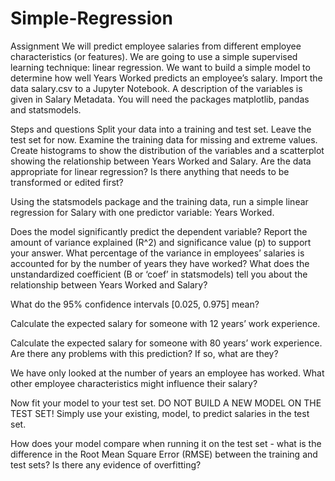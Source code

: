 # Simple-Regression

Assignment
We will predict employee salaries from different employee characteristics (or features). We are going to use a simple supervised learning technique: linear regression. We want to build a simple model to determine how well Years Worked predicts an employee’s salary. Import the data salary.csv to a Jupyter Notebook. A description of the variables is given in Salary Metadata. You will need the packages matplotlib, pandas and statsmodels.

Steps and questions
Split your data into a training and test set. Leave the test set for now. Examine the training data for missing and extreme values. Create histograms to show the distribution of the variables and a scatterplot showing the relationship between Years Worked and Salary. Are the data appropriate for linear regression? Is there anything that needs to be transformed or edited first?

Using the statsmodels package and the training data, run a simple linear regression for Salary with one predictor variable: Years Worked.

Does the model significantly predict the dependent variable? Report the amount of variance explained (R^2) and significance value (p) to support your answer.
What percentage of the variance in employees’ salaries is accounted for by the number of years they have worked?
What does the unstandardized coefficient (B or ‘coef’ in statsmodels) tell you about the relationship between Years Worked and Salary?

What do the 95% confidence intervals [0.025, 0.975] mean?

Calculate the expected salary for someone with 12 years’ work experience.

Calculate the expected salary for someone with 80 years’ work experience. Are there any problems with this prediction? If so, what are they?

We have only looked at the number of years an employee has worked. What other employee characteristics might influence their salary?

Now fit your model to your test set. DO NOT BUILD A NEW MODEL ON THE TEST SET! Simply use your existing, model, to predict salaries in the test set.

How does your model compare when running it on the test set - what is the difference in the Root Mean Square Error (RMSE) between the training and test sets? Is there any evidence of overfitting?